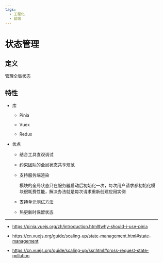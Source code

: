 ```yaml
---
tags:
  - 工程化
  - 前端
---
```

# 状态管理

## 定义

管理全局状态

## 特性

- 库

   - Pinia

   - Vuex

   - Redux

- 优点

   - 结合工具直观调试

   - 约束团队的全局状态共享规范

   + 支持服务端渲染

      模块的全局状态只在服务器启动后初始化一次，每次用户请求都初始化模块很耗费性能，解决办法就是每次请求重新创建应用实例

   - 支持单元测试方法

   - 热更新时保留状态

---

- <https://pinia.vuejs.org/zh/introduction.html#why-should-i-use-pinia>

- <https://cn.vuejs.org/guide/scaling-up/state-management.html#state-management>

- <https://cn.vuejs.org/guide/scaling-up/ssr.html#cross-request-state-pollution>